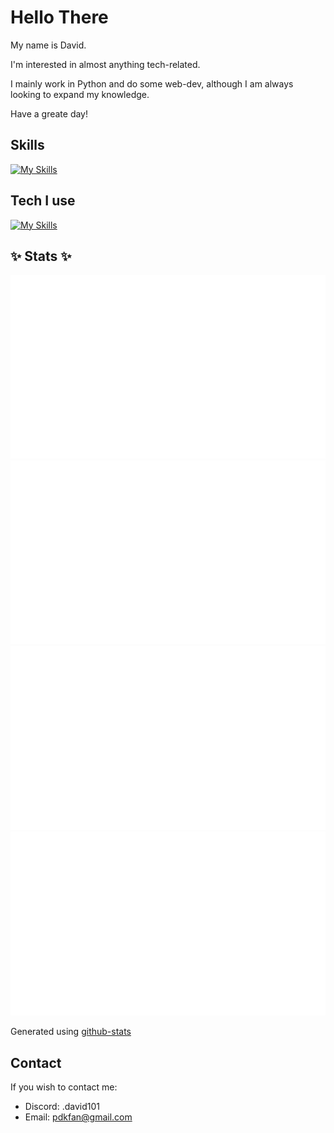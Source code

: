 # Hello There

My name is David. 

I'm interested in almost anything tech-related. 

I mainly work in Python and do some web-dev, although I am always looking to expand my knowledge.

Have a greate day!

## Skills
[![My Skills](https://skillicons.dev/icons?i=py,lua,html,css,js)](https://skillicons.dev)

## Tech I use
[![My Skills](https://skillicons.dev/icons?i=arch,neovim,md)](https://skillicons.dev)

## ✨ Stats ✨

![](https://raw.githubusercontent.com/DOD-101/github-stats-personal/master/generated/languages.svg#gh-dark-mode-only)
![](https://raw.githubusercontent.com/DOD-101/github-stats-personal/master/generated/languages.svg#gh-light-mode-only)
![](https://raw.githubusercontent.com/DOD-101/github-stats-personal/master/generated/overview.svg#gh-dark-mode-only)
![](https://raw.githubusercontent.com/DOD-101/github-stats-personal/master/generated/overview.svg#gh-light-mode-only)

Generated using [github-stats](https://github.com/jstrieb/github-stats)

## Contact

If you wish to contact me: 
- Discord: .david101
- Email: pdkfan@gmail.com


<!---
DOD-101/DOD-101 is a ✨ special ✨ repository because its `README.md` (this file) appears on your GitHub profile.
You can click the Preview link to take a look at your changes.
--->
